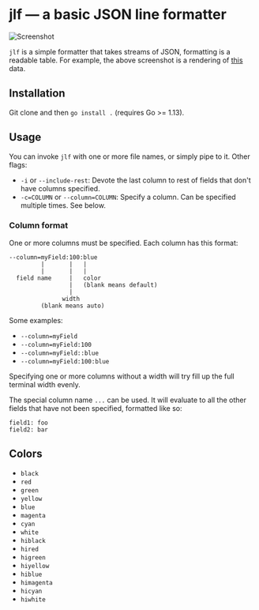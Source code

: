 # jlf — a basic JSON line formatter

![Screenshot](https://user-images.githubusercontent.com/50314/83684793-a2f74880-a5b5-11ea-8b3b-c01f6a50f5e2.jpg)

`jlf` is a simple formatter that takes streams of JSON, formatting is a readable table. For example, the above screenshot is a rendering of [this](https://gist.github.com/atombender/64bf082b49bbd0abd3265d2a77374330) data.

## Installation

Git clone and then `go install .` (requires Go >= 1.13).

## Usage

You can invoke `jlf` with one or more file names, or simply pipe to it. Other flags:

* `-i` or `--include-rest`: Devote the last column to rest of fields that don't have columns specified.
* `-c=COLUMN` or `--column=COLUMN`: Specify a column. Can be specified multiple times. See below.

### Column format

One or more columns must be specified. Each column has this format:

```
--column=myField:100:blue
         |       |   |
         |       |   |
  field name     |   color
                 |   (blank means default)
                 |
               width
         (blank means auto)
```

Some examples:

* `--column=myField`
* `--column=myField:100`
* `--column=myField::blue`
* `--column=myField:100:blue`

Specifying one or more columns without a width will try fill up the full terminal width evenly.

The special column name `...` can be used. It will evaluate to all the other fields that have not been specified, formatted like so:

```
field1: foo
field2: bar
```

## Colors

* `black`
* `red`
* `green`
* `yellow`
* `blue`
* `magenta`
* `cyan`
* `white`
* `hiblack`
* `hired`
* `higreen`
* `hiyellow`
* `hiblue`
* `himagenta`
* `hicyan`
* `hiwhite`
